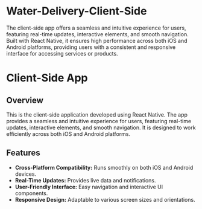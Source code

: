 # Water-Delivery-Client-Side
The client-side app offers a seamless and intuitive experience for users, featuring real-time updates, interactive elements, and smooth navigation. Built with React Native, it ensures high performance across both iOS and Android platforms, providing users with a consistent and responsive interface for accessing services or products.
# Client-Side App

## Overview

This is the client-side application developed using React Native. The app provides a seamless and intuitive experience for users, featuring real-time updates, interactive elements, and smooth navigation. It is designed to work efficiently across both iOS and Android platforms.

## Features

- **Cross-Platform Compatibility:** Runs smoothly on both iOS and Android devices.
- **Real-Time Updates:** Provides live data and notifications.
- **User-Friendly Interface:** Easy navigation and interactive UI components.
- **Responsive Design:** Adaptable to various screen sizes and orientations.

